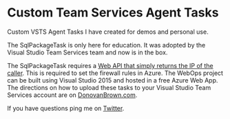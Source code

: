 # Custom Team Services Agent Tasks
Custom VSTS Agent Tasks I have created for demos and personal use.

The SqlPackageTask is only here for education. It was adopted by the Visual Studio Team Services team and now is in the box.

The SqlPackageTask requires a [Web API that simply returns the IP of the caller](http://www.donovanbrown.com/post/2015/05/15/i-need-my-external-ip-in-my-powershell). This is required to set the firewall rules in Azure. The WebOps project can be built using Visual Studio 2015 and hosted in a free Azure Web App. The directions on how to upload these tasks to your Visual Studio Team Services account are on [DonovanBrown.com](http://donovanbrown.com).

If you have questions ping me on [Twitter](http://twitter.com/donovanBrown).
